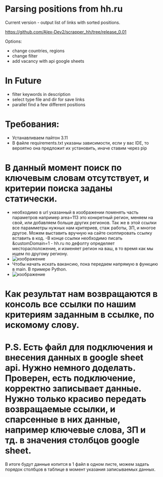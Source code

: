 # Parsing positions from hh.ru
Current version - output list of links with sorted positions.

https://github.com/Alex-Dev2/scrapper_hh/tree/release_0.01

Options:
- change countries, regions
- change filter
- add vacancy with api google sheets

# In Future
- filter keywords in description
- select type file and dir for save links
- parallel find a few different positions


# Требования:
- Устанавливаем пайтон 3.11
- В файле requirements.txt указаны зависимости, если у вас IDE, то вероятно она предложит их установить, иначе ставим через pip

# В данный момент поиск по ключевым словам отсутствует, и критерии поиска заданы статически.
- необходимо в url указанный в изображении поменять часть параметров например area=113 это конкретный регион, меняем на свой, или добавляем больше других регионов. Так же в этой ссылки все парамметры нужных нам критериев, стаж работы, ЗП, и многое другое. Можем выставить вручную на сайте скоппировать ссылку вставить в код. 
-В конце ссылки необходимо писать &customDomain=1 - hh.ru по дефолту определяет месторасположение, и изменяет регион на ваш, в то время как мы ищем по другому региону.
- ![изображение](https://user-images.githubusercontent.com/84195430/215282513-806315e2-da77-44f5-95d4-ecb8ed23b494.png)
- Чтобы начать искать вакансию, пока передаем напрямую в функцию в main. В примере Python.
- ![изображение](https://user-images.githubusercontent.com/84195430/215282798-227ae71c-123b-4682-92f3-6794716a53c1.png)
# Как результат нам возвращаются в консоль все ссылки по нашим критериям заданным в ссылке, по искомому слову.

# P.S. Есть файл для подключения и внесения данных в google sheet api. Нужно немного доделать. Проверен, есть подключение, корректно записывает данные. Нужно только красиво передать возвращаемые ссылки, и спарсенные в них данные, например ключевые слова, ЗП и тд. в значения столбцов google sheet.
В итоге будут данные копится в 1 файл в одном листе, можем задать порядок столбцов в таблице в момент указания записываемых данных.
